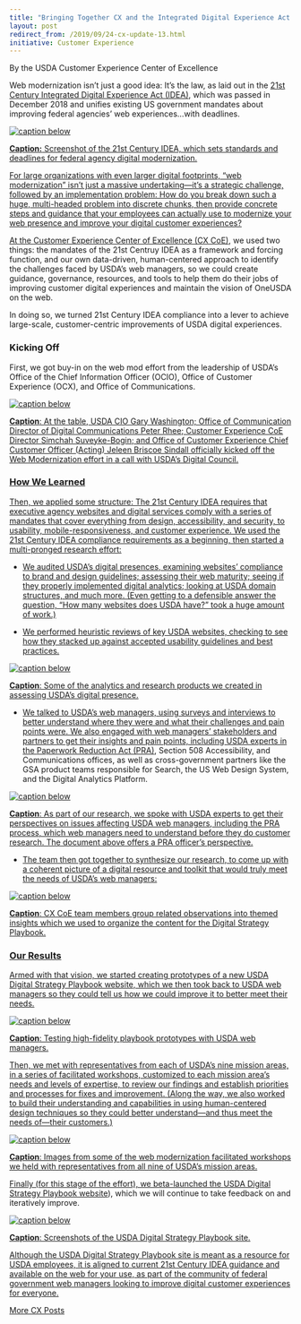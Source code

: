 ```yaml
---
title: "Bringing Together CX and the Integrated Digital Experience Act to Modernize USDA Web Experiences"
layout: post
redirect_from: /2019/09/24-cx-update-13.html
initiative: Customer Experience
---
```

By the USDA Customer Experience Center of Excellence

Web modernization isn’t just a good idea: It’s the law, as laid out in the <a href="https://www.congress.gov/bill/115th-congress/house-bill/5759/text"> 21st Century Integrated Digital Experience Act (IDEA)</a>, which was passed in December 2018 and unifies existing US government mandates about improving federal agencies’ 
web experiences…with deadlines.

<a href="{{site.baseurl}}/images/IdeaAct.jpg" target="_blank" rel="noopener noreferrer">
<img src="{{site.baseurl}}/images/IdeaAct.jpg" alt="caption below">

**Caption:** Screenshot of the 21st Century IDEA, which sets standards and deadlines for federal agency digital modernization.

For large organizations with even larger digital footprints, “web modernization” isn’t just a massive undertaking—it’s a strategic challenge, followed by an implementation problem: How do you break down such a huge, multi-headed problem into discrete chunks, then provide concrete steps and guidance that your employees can actually use to modernize your web presence and improve your digital customer experiences?

At the <a href="https://coe.gsa.gov/coe/customer-experience.html"> Customer Experience Center of Excellence (CX CoE)</a>, we used two things: the mandates of the 21st Centruy IDEA as a framework and forcing function, and our own data-driven, human-centered approach to identify the challenges faced by USDA’s web managers, so we could create guidance, governance, resources, and tools to help them do their jobs of improving customer digital experiences and maintain the vision of OneUSDA on the web.

In doing so, we turned 21st Century IDEA compliance into a lever to achieve large-scale, customer-centric improvements of USDA digital experiences.

<h3>Kicking Off</h3>

First, we got buy-in on the web mod effort from the leadership of USDA’s Office of the Chief Information Officer (OCIO), Office of Customer Experience (OCX), and Office of Communications.

<a href="{{site.baseurl}}/images/GaryandTeam.png" target="_blank" rel="noopener noreferrer"> 
<img src="{{site.baseurl}}/images/GaryandTeam.png" alt="caption below">

**Caption**: At the table, USDA CIO Gary Washington; Office of Communication Director of Digital Communications Peter Rhee; Customer Experience CoE Director Simchah Suveyke-Bogin; and Office of Customer Experience Chief Customer Officer (Acting) Jeleen Briscoe Sindall officially kicked off the Web Modernization effort in a call with USDA’s Digital Council.

<h3>How We Learned</h3>

Then, we applied some structure: The 21st Century IDEA requires that executive agency websites and digital services comply with a series of mandates that cover everything from design, accessibility, and security, to usability, mobile-responsiveness, and customer experience. We used the 21st Century IDEA compliance requirements as a beginning, then started a multi-pronged research effort:

* We audited USDA’s digital presences, examining websites’ compliance to brand and design guidelines; assessing their web maturity; seeing if they properly implemented digital analytics; looking at USDA domain structures, and much more. (Even getting to a defensible answer the question, “How many websites does USDA have?” took a huge amount of work.)

* We performed heuristic reviews of key USDA websites, checking to see how they stacked up against accepted usability guidelines and best practices.

<a href="{{site.baseurl}}/images/WebModDeliverables.jpg" target="_blank" rel="noopener noreferrer">
<img src="{{site.baseurl}}/images/WebModDeliverables.jpg" alt="caption below">

**Caption**: Some of the analytics and research products we created in assessing USDA’s digital presence.

* We talked to USDA’s web managers, using surveys and interviews to better understand where they were and what their challenges and pain points were. We also engaged with web managers’ stakeholders and partners to get their insights and pain points, including USDA experts in the <a href="https://pra.digital.gov/"> Paperwork Reduction Act (PRA)</a>, Section 508 Accessibility, and Communications offices, as well as cross-government partners like the GSA product teams responsible for Search, the US Web Design System, and the Digital Analytics Platform.

<a href="{{site.baseurl}}/images/5stagesofPRAgrief.jpg" target="_blank" rel="noopener noreferrer">
<img src="{{site.baseurl}}/images/5stagesofPRAgrief.jpg" alt="caption below">

**Caption**: As part of our research, we spoke with USDA experts to get their perspectives on issues affecting USDA web managers, including the PRA process, which web managers need to understand before they do customer research. The document above offers a PRA officer’s perspective.

* The team then got together to synthesize our research, to come up with a coherent picture of a digital resource and toolkit that would truly meet the needs of USDA’s web managers:

<a href="{{site.baseurl}}/images/CXCoETeam.png" target="_blank" rel="noopener noreferrer">
<img src="{{site.baseurl}}/images/CXCoETeam.png" alt="caption below">

**Caption**: CX CoE team members group related observations into themed insights which we used to organize the content for the Digital Strategy Playbook.

<h3>Our Results</h3>

Armed with that vision, we started creating prototypes of a new USDA Digital Strategy Playbook website, which we then took back to USDA web managers so they could tell us how we could improve it to better meet their needs.

<a href="{{site.baseurl}}/images/HighFidelityTesting.png" target="_blank" rel="noopener noreferrer">
<img src="{{site.baseurl}}/images/HighFidelityTesting.png" alt="caption below">

**Caption**: Testing high-fidelity playbook prototypes with USDA web managers.

Then, we met with representatives from each of USDA’s nine mission areas, in a series of facilitated workshops, customized to each mission area’s needs and levels of expertise, to review our findings and establish priorities and processes for fixes and improvement. (Along the way, we also worked to build their understanding and capabilities in using human-centered design techniques so they could better understand—and thus meet the needs of—their customers.)

<a href="{{site.baseurl}}/images/FacilitatedSessionCombo.jpg" target="_blank" rel="noopener noreferrer">
<img src="{{site.baseurl}}/images/FacilitatedSessionCombo.jpg" alt="caption below">

**Caption**: Images from some of the web modernization facilitated workshops we held with representatives from all nine of USDA’s mission areas.

Finally (for this stage of the effort), we beta-launched the  <a href="https://www.usda.gov/digital-strategy"> USDA Digital Strategy Playbook website</a>), which we will continue to take feedback on and iteratively improve.

<a href="{{site.baseurl}}/images/USDADigitalPlaybook.png" target="_blank" rel="noopener noreferrer"> 
<img src="{{site.baseurl}}/images/USDADigitalPlaybook.png" alt="caption below">

**Caption**: Screenshots of the USDA Digital Strategy Playbook site.

Although the USDA Digital Strategy Playbook site is meant as a resource for USDA employees, it is aligned to current 21st Century IDEA guidance and available on the web for your use, as part of the community of federal government web managers looking to improve digital customer experiences for everyone.

<a href="{{site.baseurl}}/coe/customer-experience.html#coe-updates" class="usa-button">More CX Posts</a> 
